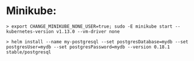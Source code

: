 # Minikube:

	> export CHANGE_MINIKUBE_NONE_USER=true; sudo -E minikube start --kubernetes-version v1.13.0 --vm-driver none

	> helm install --name my-postgresql --set postgresDatabase=mydb --set postgresUser=mydb --set postgresPassword=mydb --version 0.18.1 stable/postgresql
